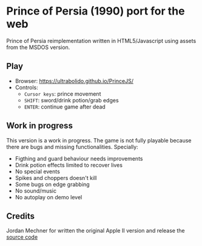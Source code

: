 # Prince of Persia (1990) port for the web

Prince of Persia reimplementation written in HTML5/Javascript using assets from the MSDOS version.

## Play

- Browser: https://ultrabolido.github.io/PrinceJS/
- Controls:
  - `Cursor keys`: prince movement
  - `SHIFT`: sword/drink potion/grab edges
  - `ENTER`: continue game after dead

## Work in progress

This version is a work in progress. The game is not fully playable because there are bugs and missing functionalities. Specially:

- Figthing and guard behaviour needs improvements
- Drink potion effects limited to recover lives
- No special events
- Spikes and choppers doesn't kill 
- Some bugs on edge grabbing
- No sound/music
- No autoplay on demo level

## Credits
Jordan Mechner for written the original Apple II version and release the [source code](https://github.com/jmechner/Prince-of-Persia-Apple-II)
